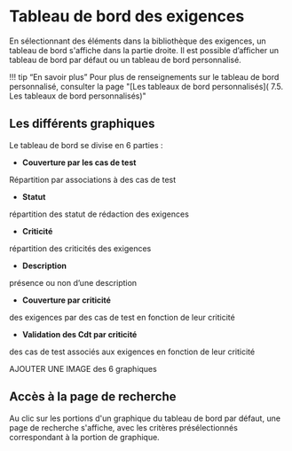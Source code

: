 
# Tableau de bord des exigences

En sélectionnant des éléments dans la bibliothèque des exigences, un tableau de bord s'affiche dans la partie droite. Il est possible d’afficher un tableau de bord par défaut ou un tableau de bord personnalisé.

!!! tip “En savoir plus”
    Pour plus de renseignements sur le tableau de bord personnalisé, consulter la page "[Les tableaux de bord personnalisés]( 7.5. Les tableaux de bord personnalisés)"

## Les différents graphiques

Le tableau de bord se divise en 6 parties :

- **Couverture par les cas de test**

Répartition par associations à des cas de test

- **Statut**

répartition des statut de rédaction des exigences

- **Criticité** 

répartition des criticités des exigences

- **Description** 

présence ou non d’une description

- **Couverture par criticité**

des exigences par des cas de test en fonction de leur criticité

- **Validation des Cdt par criticité**

des cas de test associés aux exigences en fonction de leur criticité

AJOUTER UNE IMAGE des 6 graphiques

## Accès à la page de recherche

Au clic sur les portions d'un graphique du tableau de bord par défaut, une page de recherche s'affiche, avec les critères présélectionnés correspondant à la portion de graphique.